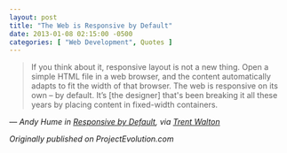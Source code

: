 ```yaml
---
layout: post
title: "The Web is Responsive by Default"
date: 2013-01-08 02:15:00 -0500
categories: [ "Web Development", Quotes ]
---
```


> If you think about it, responsive layout is not a new thing. Open a simple HTML file in a web browser, and the content automatically adapts to fit the width of that browser. The web is responsive on its own – by default. It’s [the designer] that's been breaking it all these years by placing content in fixed-width containers. 

— <cite>Andy Hume in [Responsive by Default](//blog.andyhume.net/responsive-by-default/), via [Trent Walton](http://trentwalton.com/2013/01/07/flexible-foundations)</cite>

*Originally published on ProjectEvolution.com*